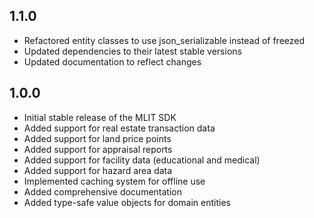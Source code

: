 ## 1.1.0

- Refactored entity classes to use json_serializable instead of freezed
- Updated dependencies to their latest stable versions
- Updated documentation to reflect changes

## 1.0.0

- Initial stable release of the MLIT SDK
- Added support for real estate transaction data
- Added support for land price points
- Added support for appraisal reports
- Added support for facility data (educational and medical)
- Added support for hazard area data
- Implemented caching system for offline use
- Added comprehensive documentation
- Added type-safe value objects for domain entities
